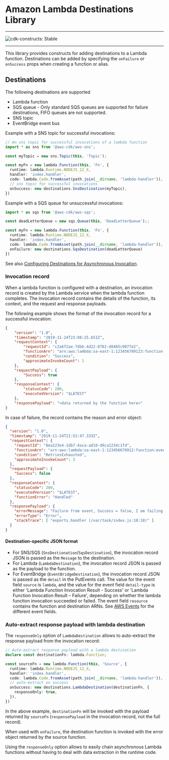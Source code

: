 # Amazon Lambda Destinations Library
<!--BEGIN STABILITY BANNER-->

---

![cdk-constructs: Stable](https://img.shields.io/badge/cdk--constructs-stable-success.svg?style=for-the-badge)

---

<!--END STABILITY BANNER-->

This library provides constructs for adding destinations to a Lambda function.
Destinations can be added by specifying the `onFailure` or `onSuccess` props when creating a function or alias.

## Destinations

The following destinations are supported

* Lambda function
* SQS queue - Only standard SQS queues are supported for failure destinations, FIFO queues are not supported.
* SNS topic
* EventBridge event bus

Example with a SNS topic for successful invocations:

```ts
// An sns topic for successful invocations of a lambda function
import * as sns from '@aws-cdk/aws-sns';

const myTopic = new sns.Topic(this, 'Topic');

const myFn = new lambda.Function(this, 'Fn', {
  runtime: lambda.Runtime.NODEJS_12_X,
  handler: 'index.handler',
  code: lambda.Code.fromAsset(path.join(__dirname, 'lambda-handler')),
  // sns topic for successful invocations
  onSuccess: new destinations.SnsDestination(myTopic),
})
```

Example with a SQS queue for unsuccessful invocations:

```ts
import * as sqs from '@aws-cdk/aws-sqs';

const deadLetterQueue = new sqs.Queue(this, 'DeadLetterQueue');;

const myFn = new lambda.Function(this, 'Fn', {
  runtime: lambda.Runtime.NODEJS_12_X,
  handler: 'index.handler',
  code: lambda.Code.fromAsset(path.join(__dirname, 'lambda-handler')),
  onFailure: new destinations.SqsDestination(deadLetterQueue)
})
```

See also [Configuring Destinations for Asynchronous Invocation](https://docs.aws.amazon.com/lambda/latest/dg/invocation-async.html#invocation-async-destinations).

### Invocation record

When a lambda function is configured with a destination, an invocation record is created by the Lambda service
when the lambda function completes. The invocation record contains the details of the function, its context, and
the request and response payloads.

The following example shows the format of the invocation record for a successful invocation:

```json
{
	"version": "1.0",
	"timestamp": "2019-11-24T23:08:25.651Z",
	"requestContext": {
		"requestId": "c2a6f2ae-7dbb-4d22-8782-d0485c9877e2",
		"functionArn": "arn:aws:lambda:sa-east-1:123456789123:function:event-destinations:$LATEST",
		"condition": "Success",
		"approximateInvokeCount": 1
	},
	"requestPayload": {
		"Success": true
	},
	"responseContext": {
		"statusCode": 200,
		"executedVersion": "$LATEST"
	},
	"responsePayload": "<data returned by the function here>"
}
```

In case of failure, the record contains the reason and error object:

```json
{
  "version": "1.0",
  "timestamp": "2019-11-24T21:52:47.333Z",
  "requestContext": {
    "requestId": "8ea123e4-1db7-4aca-ad10-d9ca1234c1fd",
    "functionArn": "arn:aws:lambda:sa-east-1:123456678912:function:event-destinations:$LATEST",
    "condition": "RetriesExhausted",
    "approximateInvokeCount": 3
  },
  "requestPayload": {
    "Success": false
  },
  "responseContext": {
    "statusCode": 200,
    "executedVersion": "$LATEST",
    "functionError": "Handled"
  },
  "responsePayload": {
    "errorMessage": "Failure from event, Success = false, I am failing!",
    "errorType": "Error",
    "stackTrace": [ "exports.handler (/var/task/index.js:18:18)" ]
  }
}
```

#### Destination-specific JSON format

* For SNS/SQS (`SnsDestionation`/`SqsDestination`), the invocation record JSON is passed as the `Message` to the destination.
* For Lambda (`LambdaDestination`), the invocation record JSON is passed as the payload to the function.
* For EventBridge (`EventBridgeDestination`), the invocation record JSON is passed as the `detail` in the PutEvents call.
The value for the event field `source` is `lambda`, and the value for the event field `detail-type`
is either 'Lambda Function Invocation Result - Success' or 'Lambda Function Invocation Result – Failure',
depending on whether the lambda function invocation succeeded or failed. The event field `resource`
contains the function and destination ARNs. See [AWS Events](https://docs.aws.amazon.com/eventbridge/latest/userguide/aws-events.html)
for the different event fields.

### Auto-extract response payload with lambda destination

The `responseOnly` option of `LambdaDestination` allows to auto-extract the response payload from the
invocation record:

```ts
// Auto-extract response payload with a lambda destination
declare const destinationFn: lambda.Function;

const sourceFn = new lambda.Function(this, 'Source', {
  runtime: lambda.Runtime.NODEJS_12_X,
  handler: 'index.handler',
  code: lambda.Code.fromAsset(path.join(__dirname, 'lambda-handler')),
  // auto-extract on success
  onSuccess: new destinations.LambdaDestination(destinationFn, {
    responseOnly: true,
  }),
})
```

In the above example, `destinationFn` will be invoked with the payload returned by `sourceFn`
(`responsePayload` in the invocation record, not the full record).

When used with `onFailure`, the destination function is invoked with the error object returned
by the source function.

Using the `responseOnly` option allows to easily chain asynchronous Lambda functions without
having to deal with data extraction in the runtime code.
